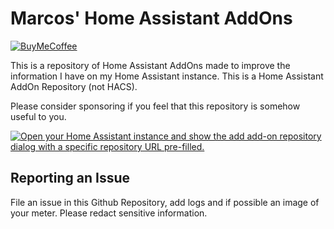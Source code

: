# Marcos' Home Assistant AddOns
[![BuyMeCoffee][buymecoffeebadge]][buymecoffee]

This is a repository of Home Assistant AddOns made to improve the information I have on my Home Assistant instance. 
This is a Home Assistant AddOn Repository (not HACS).

Please consider sponsoring if you feel that this repository is somehow useful to you. 


[![Open your Home Assistant instance and show the add add-on repository dialog with a specific repository URL pre-filled.](https://my.home-assistant.io/badges/supervisor_add_addon_repository.svg?style=plastic)](https://my.home-assistant.io/redirect/supervisor_add_addon_repository/?repository_url=https%3A%2F%2Fgithub.com%2Fjunalmeida%2Fhomeassistant-addons)


## Reporting an Issue

File an issue in this Github Repository, add logs and if possible an image of your meter. Please redact sensitive information.

[buymecoffee]: https://www.buymeacoffee.com/junalmeida
[buymecoffeebadge]: https://img.shields.io/badge/buy%20me%20a%20coffee-donate-orange?style=plastic&logo=buymeacoffee
